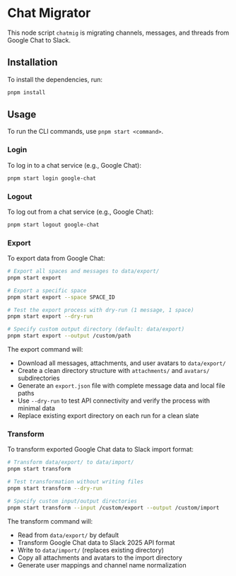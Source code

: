 # Chat Migrator

This node script `chatmig` is migrating channels, messages, and threads from Google Chat to Slack.

## Installation

To install the dependencies, run:

```bash
pnpm install
```

## Usage

To run the CLI commands, use `pnpm start <command>`.

### Login

To log in to a chat service (e.g., Google Chat):

```bash
pnpm start login google-chat
```

### Logout

To log out from a chat service (e.g., Google Chat):

```bash
pnpm start logout google-chat
```

### Export

To export data from Google Chat:

```bash
# Export all spaces and messages to data/export/
pnpm start export

# Export a specific space
pnpm start export --space SPACE_ID

# Test the export process with dry-run (1 message, 1 space)
pnpm start export --dry-run

# Specify custom output directory (default: data/export)
pnpm start export --output /custom/path
```

The export command will:
- Download all messages, attachments, and user avatars to `data/export/`
- Create a clean directory structure with `attachments/` and `avatars/` subdirectories
- Generate an `export.json` file with complete message data and local file paths
- Use `--dry-run` to test API connectivity and verify the process with minimal data
- Replace existing export directory on each run for a clean slate

### Transform

To transform exported Google Chat data to Slack import format:

```bash
# Transform data/export/ to data/import/
pnpm start transform

# Test transformation without writing files
pnpm start transform --dry-run

# Specify custom input/output directories
pnpm start transform --input /custom/export --output /custom/import
```

The transform command will:
- Read from `data/export/` by default
- Transform Google Chat data to Slack 2025 API format
- Write to `data/import/` (replaces existing directory)
- Copy all attachments and avatars to the import directory
- Generate user mappings and channel name normalization